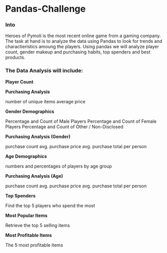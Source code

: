 # Pandas-Challenge

<h3>Into</h3>
Heroes of Pymoli is the most recent online game from a gaming company. The task at hand is to analyze the data using Pandas to look for trends and charactieristics amoung the players. Using pandas we will analyze player count, gender makeup and purchasing habits, top spenders and best products. 

<h3>The Data Analysis will include:</h3>

<b>Player Count</b>


<b>Purchasing Analysis</b>

number of unique items
average price

<b>Gender Demographics</b>

Percentage and Count of Male Players
Percentage and Count of Female Players
Percentage and Count of Other / Non-Disclosed

<b>Purchasing Analysis (Gender)</b>

purchase count
avg. purchase price
avg. purchase total per person 

<b>Age Demographics</b>

numbers and percentages of players by age group

<b>Purchasing Analysis (Age)</b>

purchase count
avg. purchase price
avg. purchase total per person 

<b>Top Spenders</b>

Find the top 5 players who spend the most

<b>Most Popular Items</b>

Retrieve the top 5 selling items

<b>Most Profitable Items</b>

The 5 most profitable items
